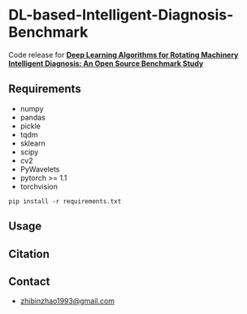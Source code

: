 
# DL-based-Intelligent-Diagnosis-Benchmark

Code release for  **[Deep Learning Algorithms for Rotating Machinery Intelligent Diagnosis: An Open Source Benchmark Study](https://github.com/ZhaoZhibin/DL-based-Intelligent-Diagnosis-Benchmark)** 

## Requirements
- numpy
- pandas
- pickle
- tqdm
- sklearn
- scipy
- cv2
- PyWavelets
- pytorch >= 1.1
- torchvision


`pip install -r requirements.txt`

## Usage


  


## Citation


## Contact
- zhibinzhao1993@gmail.com
